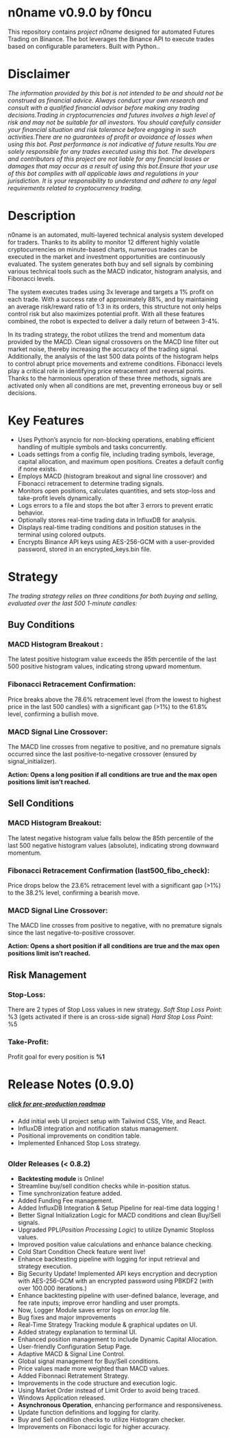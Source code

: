 
# n0name v0.9.0 by f0ncu
This repository contains *project n0name* designed for automated Futures Trading on Binance. The bot leverages the Binance API to execute trades based on configurable parameters. Built with Python..

# Disclaimer

*The information provided by this bot is not intended to be and should not be construed as financial advice. Always conduct your own research and consult with a qualified financial advisor before making any trading decisions.Trading in cryptocurrencies and futures involves a high level of risk and may not be suitable for all investors. You should carefully consider your financial situation and risk tolerance before engaging in such activities.There are no guarantees of profit or avoidance of losses when using this bot. Past performance is not indicative of future results.You are solely responsible for any trades executed using this bot. The developers and contributors of this project are not liable for any financial losses or damages that may occur as a result of using this bot.Ensure that your use of this bot complies with all applicable laws and regulations in your jurisdiction. It is your responsibility to understand and adhere to any legal requirements related to cryptocurrency trading.*
#

# Description
n0name is an automated, multi-layered technical analysis system developed for traders. Thanks to its ability to monitor 12 different highly volatile cryptocurrencies on minute-based charts, numerous trades can be executed in the market and investment opportunities are continuously evaluated. The system generates both buy and sell signals by combining various technical tools such as the MACD indicator, histogram analysis, and Fibonacci levels.

The system executes trades using 3x leverage and targets a 1% profit on each trade. With a success rate of approximately 88%, and by maintaining an average risk/reward ratio of 1:3 in its orders, this structure not only helps control risk but also maximizes potential profit. With all these features combined, the robot is expected to deliver a daily return of between 3-4%.

In its trading strategy, the robot utilizes the trend and momentum data provided by the MACD. Clean signal crossovers on the MACD line filter out market noise, thereby increasing the accuracy of the trading signal. Additionally, the analysis of the last 500 data points of the histogram helps to control abrupt price movements and extreme conditions. Fibonacci levels play a critical role in identifying price retracement and reversal points. Thanks to the harmonious operation of these three methods, signals are activated only when all conditions are met, preventing erroneous buy or sell decisions.

# Key Features

- Uses Python’s asyncio for non-blocking operations, enabling efficient handling of multiple symbols and tasks concurrently.
- Loads settings from a config file, including trading symbols, leverage, capital allocation, and maximum open positions. Creates a default config if none exists.
- Employs MACD (histogram breakout and signal line crossover) and Fibonacci retracement to determine trading signals.
- Monitors open positions, calculates quantities, and sets stop-loss and take-profit levels dynamically.
- Logs errors to a file and stops the bot after 3 errors to prevent erratic behavior.
- Optionally stores real-time trading data in InfluxDB for analysis.
- Displays real-time trading conditions and position statuses in the terminal using colored outputs.
- Encrypts Binance API keys using AES-256-GCM with a user-provided password, stored in an encrypted_keys.bin file.

# Strategy

*The trading strategy relies on three conditions for both buying and selling, evaluated over the last 500 1-minute candles:*

## Buy Conditions
### MACD Histogram Breakout :
The latest positive histogram value exceeds the 85th percentile of the last 500 positive histogram values, indicating strong upward momentum.
### Fibonacci Retracement Confirmation:
Price breaks above the 78.6% retracement level (from the lowest to highest price in the last 500 candles) with a significant gap (>1%) to the 61.8% level, confirming a bullish move.
### MACD Signal Line Crossover:
The MACD line crosses from negative to positive, and no premature signals occurred since the last positive-to-negative crossover (ensured by signal_initializer).

**Action: Opens a long position if all conditions are true and the max open positions limit isn’t reached.**

## Sell Conditions
### MACD Histogram Breakout:
The latest negative histogram value falls below the 85th percentile of the last 500 negative histogram values (absolute), indicating strong downward momentum.
### Fibonacci Retracement Confirmation (last500_fibo_check):
Price drops below the 23.6% retracement level with a significant gap (>1%) to the 38.2% level, confirming a bearish move.
### MACD Signal Line Crossover:
The MACD line crosses from positive to negative, with no premature signals since the last negative-to-positive crossover.

**Action: Opens a short position if all conditions are true and the max open positions limit isn’t reached.**

## Risk Management

### Stop-Loss:
There are 2 types of Stop Loss values in new strategy.
*Soft Stop Loss Point*: %3 (gets activated if there is an cross-side signal)
*Hard Stop Loss Point*: %5


### Take-Profit:
Profit goal for every position is **%1**


# Release Notes (0.9.0) 
##### *[click for pre-production roadmap](https://github.com/users/firatoncu/projects/3/views/2?filterQuery=-status%3A%22In+review%22)*
- Add initial web UI project setup with Tailwind CSS, Vite, and React.
- InfluxDB integration and notification status management.
- Positional improvements on condition table.
- Implemented Enhanced Stop Loss strategy.

##
### Older Releases (< 0.8.2)
- **Backtesting module** is Online!
- Streamline buy/sell condition checks while in-position status.
- Time synchronization feature added.
- Added Funding Fee management.
- Added InfluxDB Integration & Setup Pipeline for real-time data logging !
- Better Signal Initialization Logic for MACD conditions and clean Buy/Sell signals.
- Upgraded PPL(*Position Processing Logic*) to utilize Dynamic Stoploss values.
- Improved position value calculations and enhance balance checking.
- Cold Start Condition Check feature went live!
- Enhance backtesting pipeline with logging for input retrieval and strategy execution.
- Big Security Update! Implemented API keys encryption and decryption with AES-256-GCM with an encrypted password using PBKDF2 (with over 100.000 iterations.) 
- Enhance backtesting pipeline with user-defined balance, leverage, and fee rate inputs; improve error handling and user prompts.
- Now, Logger Module saves error logs on *error.log* file. 
- Bug fixes and major improvements
- Real-Time Strategy Tracking module & graphical updates on UI.
- Added strategy explanation to terminal UI.
- Enhanced position management to include Dynamic Capital Allocation.
- User-friendly Configuration Setup Page.
- Adaptive MACD & Signal Line Control.
- Global signal management for Buy/Sell conditions.
- Price values made more weighted than MACD values.
- Added Fibonnaci Retratement Strategy.
- Improvements in the code structure and execution logic.
- Using Market Order instead of Limit Order to avoid being traced.
- Windows Application released.
- **Asynchronous Operation**, enhancing performance and responsiveness.
- Update function definitions and logging for clarity.
- Buy and Sell condition checks to utilize Histogram checker.
- Improvements on Fibonacci logic for higher accuracy.
